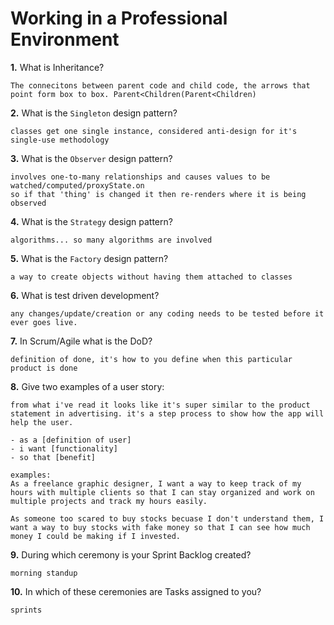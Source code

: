 # Working in a Professional Environment

**1.** What is Inheritance?
<!-- enter you answer in the space below -->
```
The connecitons between parent code and child code, the arrows that point form box to box. Parent<Children(Parent<Children)

```
**2.** What is the `Singleton` design pattern?
<!-- enter you answer in the space below -->
```
classes get one single instance, considered anti-design for it's single-use methodology 
```
**3.** What is the `Observer` design pattern?
<!-- enter you answer in the space below -->
```
involves one-to-many relationships and causes values to be watched/computed/proxyState.on
so if that 'thing' is changed it then re-renders where it is being observed

```
**4.** What is the `Strategy` design pattern?
<!-- enter you answer in the space below -->
```
algorithms... so many algorithms are involved

```
**5.** What is the `Factory` design pattern?
<!-- enter you answer in the space below -->
```
a way to create objects without having them attached to classes
```
**6.** What is test driven development?
<!-- enter you answer in the space below -->
```
any changes/update/creation or any coding needs to be tested before it ever goes live.

```
**7.** In Scrum/Agile what is the DoD?
<!-- enter you answer in the space below -->
```
definition of done, it's how to you define when this particular product is done

```
**8.** Give two examples of a user story:
<!-- enter you answer in the space below -->
```
from what i've read it looks like it's super similar to the product statement in advertising. it's a step process to show how the app will help the user.

- as a [definition of user]
- i want [functionality]
- so that [benefit]

examples:
As a freelance graphic designer, I want a way to keep track of my hours with multiple clients so that I can stay organized and work on multiple projects and track my hours easily.

As someone too scared to buy stocks becuase I don't understand them, I want a way to buy stocks with fake money so that I can see how much money I could be making if I invested.

```
**9.** During which ceremony is your Sprint Backlog created?
<!-- enter you answer in the space below -->
```
morning standup

```
**10.** In which of these ceremonies are Tasks assigned to you?
<!-- enter you answer in the space below -->
```
sprints

```